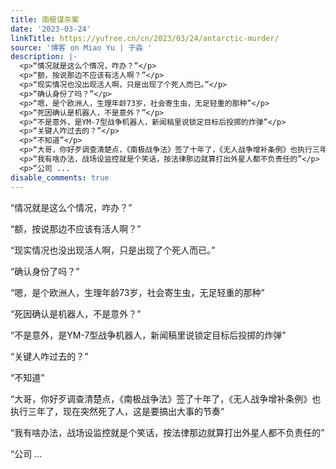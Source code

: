 ```yaml
---
title: 南极谋杀案
date: '2023-03-24'
linkTitle: https://yufree.cn/cn/2023/03/24/antarctic-murder/
source: '博客 on Miao Yu | 于淼 '
description: |-
  <p>“情况就是这么个情况，咋办？”</p>
  <p>“额，按说那边不应该有活人啊？”</p>
  <p>“现实情况也没出现活人啊，只是出现了个死人而已。”</p>
  <p>“确认身份了吗？”</p>
  <p>“嗯，是个欧洲人，生理年龄73岁，社会寄生虫，无足轻重的那种”</p>
  <p>“死因确认是机器人，不是意外？”</p>
  <p>“不是意外，是YM-7型战争机器人，新闻稿里说锁定目标后投掷的炸弹”</p>
  <p>“关键人咋过去的？”</p>
  <p>“不知道”</p>
  <p>“大哥，你好歹调查清楚点，《南极战争法》签了十年了，《无人战争增补条例》也执行三年了，现在突然死了人，这是要搞出大事的节奏”</p>
  <p>“我有啥办法，战场设监控就是个笑话，按法律那边就算打出外星人都不负责任的”</p>
  <p>“公司 ...
disable_comments: true
---
```

<p>“情况就是这么个情况，咋办？”</p>
<p>“额，按说那边不应该有活人啊？”</p>
<p>“现实情况也没出现活人啊，只是出现了个死人而已。”</p>
<p>“确认身份了吗？”</p>
<p>“嗯，是个欧洲人，生理年龄73岁，社会寄生虫，无足轻重的那种”</p>
<p>“死因确认是机器人，不是意外？”</p>
<p>“不是意外，是YM-7型战争机器人，新闻稿里说锁定目标后投掷的炸弹”</p>
<p>“关键人咋过去的？”</p>
<p>“不知道”</p>
<p>“大哥，你好歹调查清楚点，《南极战争法》签了十年了，《无人战争增补条例》也执行三年了，现在突然死了人，这是要搞出大事的节奏”</p>
<p>“我有啥办法，战场设监控就是个笑话，按法律那边就算打出外星人都不负责任的”</p>
<p>“公司 ...